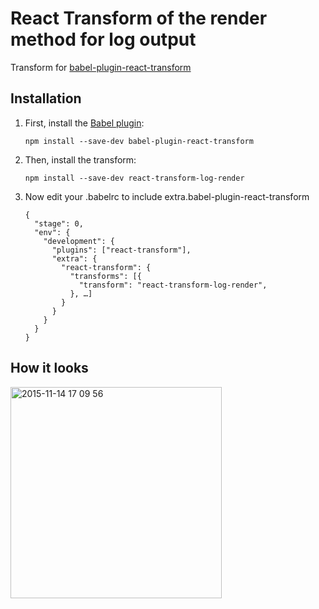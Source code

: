 # React Transform of the render method for log output

Transform for [babel-plugin-react-transform](https://github.com/gaearon/babel-plugin-react-transform)

## Installation

1. First, install the [Babel plugin](https://github.com/gaearon/babel-plugin-react-transform):
   ```
   npm install --save-dev babel-plugin-react-transform
   ```

2. Then, install the transform:
   ```
   npm install --save-dev react-transform-log-render
   ```  

3. Now edit your .babelrc to include extra.babel-plugin-react-transform

   ```
   {
     "stage": 0,
     "env": {
       "development": {
         "plugins": ["react-transform"],
         "extra": {
           "react-transform": {
             "transforms": [{
               "transform": "react-transform-log-render",
             }, …]
           }
         }
       }
     }
   }
   ```

## How it looks

<img width="338" alt="2015-11-14 17 09 56" src="https://cloud.githubusercontent.com/assets/4242765/11163032/30ba9fa0-8aea-11e5-8cb1-2564c97d67bf.png">


